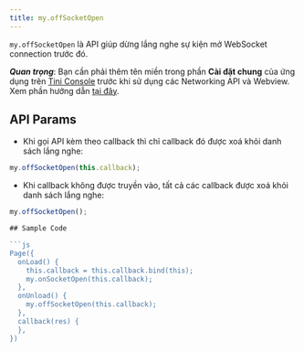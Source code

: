 ```yaml
---
title: my.offSocketOpen
---
```


`my.offSocketOpen` là API giúp dừng lắng nghe sự kiện mở WebSocket connection trước đó.

***Quan trọng***: Bạn cần phải thêm tên miền trong phần **Cài đặt chung** của ứng dụng trên [Tini Console](https://developer.tiki.vn/apps) trước khi sử dụng các Networking API và Webview. Xem phần hướng dẫn [tại đây](/docs/development/tini-console/whitelist-domains).

## API Params

- Khi gọi API kèm theo callback thì chỉ callback đó được xoá khỏi danh sách lắng nghe:

```js
my.offSocketOpen(this.callback);
```

- Khi callback không được truyền vào, tất cả các callback được xoá khỏi danh sách lắng nghe:
  
```js
my.offSocketOpen();

## Sample Code

```js
Page({
  onLoad() {
    this.callback = this.callback.bind(this);
    my.onSocketOpen(this.callback);
  },
  onUnload() {
    my.offSocketOpen(this.callback);
  },
  callback(res) {
  },
})
```


```